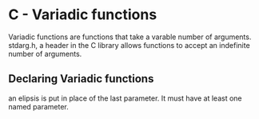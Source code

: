 # C - Variadic functions
Variadic functions are functions that take a varable number of arguments.
stdarg.h, a header in the C library allows functions to accept an indefinite number of arguments.
## Declaring Variadic functions
an elipsis is put in place of the last parameter.
It must have at least one named parameter.
